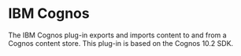 
# IBM Cognos

The IBM Cognos plug-in exports and imports content to and from a Cognos content store. This plug-in is based on the Cognos 10.2 SDK.
